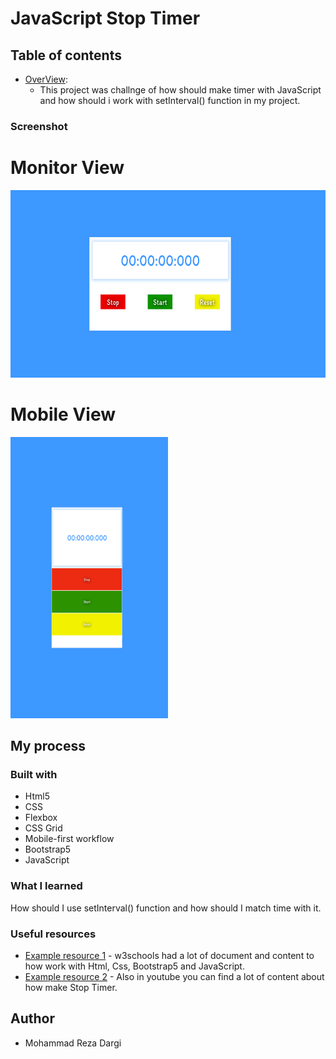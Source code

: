 # JavaScript Stop Timer
## Table of contents

- [OverView](#):
  - This project was challnge of how should make timer with JavaScript and how 
  should i work with setInterval() function in my project.


### Screenshot
<div>
<h1>Monitor View</h1>
<img src="./monitorView.png" alt="MonitorView"
style="width: 100%; height: 300px;">
</div>
<div>
<h1>Mobile View</h1>
<img src="./mobileView.png" alt="mobileView" style="width: 50%; height: 450px;">
</div>

## My process

### Built with

- Html5
- CSS
- Flexbox
- CSS Grid
- Mobile-first workflow
- Bootstrap5
- JavaScript

### What I learned

How should I use setInterval() function and how should I match time with it.

### Useful resources

- [Example resource 1](https://www.w3schools.com) - w3schools had a lot of document and content to how work with Html, Css, Bootstrap5 and JavaScript.
- [Example resource 2](https://www.youtube.com) - Also in youtube you can find a lot of content about how make Stop Timer.


## Author
- Mohammad Reza Dargi
